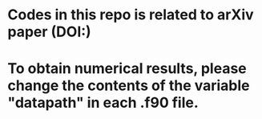 # Codes in this repo is related to arXiv paper (DOI:)
# To obtain numerical results, please change the contents of the variable "datapath" in each .f90 file.
